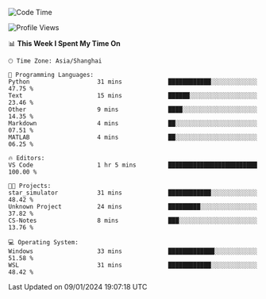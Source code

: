 <!--START_SECTION:waka-->
![Code Time](http://img.shields.io/badge/Code%20Time-1%2C446%20hrs%2044%20mins-blue)

![Profile Views](http://img.shields.io/badge/Profile%20Views-0-blue)

📊 **This Week I Spent My Time On** 

```text
🕑︎ Time Zone: Asia/Shanghai

💬 Programming Languages: 
Python                   31 mins             ████████████░░░░░░░░░░░░░   47.75 % 
Text                     15 mins             ██████░░░░░░░░░░░░░░░░░░░   23.46 % 
Other                    9 mins              ████░░░░░░░░░░░░░░░░░░░░░   14.35 % 
Markdown                 4 mins              ██░░░░░░░░░░░░░░░░░░░░░░░   07.51 % 
MATLAB                   4 mins              ██░░░░░░░░░░░░░░░░░░░░░░░   06.25 % 

🔥 Editors: 
VS Code                  1 hr 5 mins         █████████████████████████   100.00 % 

🐱‍💻 Projects: 
star_simulator           31 mins             ████████████░░░░░░░░░░░░░   48.42 % 
Unknown Project          24 mins             █████████░░░░░░░░░░░░░░░░   37.82 % 
CS-Notes                 8 mins              ███░░░░░░░░░░░░░░░░░░░░░░   13.76 % 

💻 Operating System: 
Windows                  33 mins             █████████████░░░░░░░░░░░░   51.58 % 
WSL                      31 mins             ████████████░░░░░░░░░░░░░   48.42 % 
```


 Last Updated on 09/01/2024 19:07:18 UTC
<!--END_SECTION:waka-->